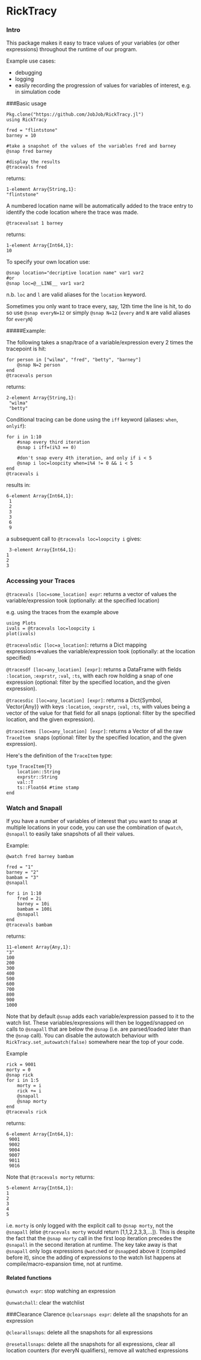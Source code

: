 # RickTracy
### Intro
This package makes it easy to trace values of your variables (or other expressions) throughout the runtime of our program.

Example use cases:
* debugging
* logging
* easily recording the progression of values for variables of interest, e.g. in simulation code

###Basic usage

    Pkg.clone("https://github.com/JobJob/RickTracy.jl")
    using RickTracy

    fred = "flintstone"
    barney = 10

    #take a snapshot of the values of the variables fred and barney
    @snap fred barney

    #display the results
    @tracevals fred

returns:

    1-element Array{String,1}:
    "flintstone"

A numbered location name will be automatically added to the trace entry to identify
the code location where the trace was made.

    @tracevalsat 1 barney

returns:

    1-element Array{Int64,1}:
    10

To specify your own location use:

    @snap location="decriptive location name" var1 var2
    #or
    @snap loc=@__LINE__ var1 var2

n.b. `loc` and `l` are valid aliases for the `location` keyword.

Sometimes you only want to trace every, say, 12th time the line is hit, to do so use `@snap everyN=12` or simply `@snap N=12` (`every` and `N` are valid aliases for  `everyN`)

#####Example:

The following takes a snap/trace of a variable/expression every 2 times
the tracepoint is hit:

    for person in ["wilma", "fred", "betty", "barney"]
        @snap N=2 person
    end
    @tracevals person

returns:

    2-element Array{String,1}:
     "wilma"
     "betty"

Conditional tracing can be done using the `iff` keyword (aliases: `when`, `onlyif`):

    for i in 1:10
        #snap every third iteration
        @snap i iff=(i%3 == 0)
        
        #don't snap every 4th iteration, and only if i < 5
        @snap i loc=loopcity when=i%4 != 0 && i < 5
    end
    @tracevals i

results in:

    6-element Array{Int64,1}:
     1
     2
     3
     3
     6
     9

 a subsequent call to `@tracevals loc=loopcity i` gives:

     3-element Array{Int64,1}:
    1
    2
    3

### Accessing your Traces

`@tracevals [loc=some_location] expr`: returns a vector of values the variable/expression took (optionally: at the specified location)

e.g. using the traces from the example above
```
using Plots
ivals = @tracevals loc=loopcity i
plot(ivals)
```

`@tracevalsdic [loc=a_location]`: returns a Dict mapping expressions=>values the variable/expression took (optionally: at the location specified)

`@tracesdf [loc=any_location] [expr]`: returns a DataFrame with fields `:location`, `:exprstr`, `:val`, `:ts`, with each row holding a snap of one expression (optional: filter by the specified location, and the given expression).

`@tracesdic [loc=any_location] [expr]`: returns a Dict{Symbol, Vector{Any}} with keys `:location`, `:exprstr`, `:val`, `:ts`, with values being a vector of the value for that field for all snaps (optional: filter by the specified location, and the given expression).

`@traceitems [loc=any_location] [expr]`: returns a Vector of all the raw `TraceItem ` snaps (optional: filter by the specified location, and the given expression).

Here's the definition of the `TraceItem` type:

    type TraceItem{T}
        location::String
        exprstr::String
        val::T
        ts::Float64 #time stamp
    end

### Watch and Snapall

 If you have a number of variables of interest that you want to snap at multiple locations in your code, you can use the combination of `@watch`, `@snapall` to easily take snapshots of all their values.

Example:

    @watch fred barney bambam

    fred = "1"
    barney = "2"
    bambam = "3"
    @snapall

    for i in 1:10
        fred = 2i
        barney = 10i
        bambam = 100i
        @snapall
    end
    @tracevals bambam

returns:

    11-element Array{Any,1}:
    "3"
    100
    200
    300
    400
    500
    600
    700
    800
    900
    1000

Note that by default `@snap` adds each variable/expression passed to it to the watch list. These variables/expressions will then be logged/snapped on calls to `@snapall` that are below the `@snap` (i.e. are parsed/loaded later than the `@snap` call). You can disable the autowatch behaviour with
`RickTracy.set_autowatch(false)` somewhere near the top of your code.

Example

    rick = 9001
    morty = 0
    @snap rick
    for i in 1:5
        morty = i
        rick += i
        @snapall
        @snap morty
    end
    @tracevals rick

returns:

    6-element Array{Int64,1}:
     9001
     9002
     9004
     9007
     9011
     9016

Note that `@tracevals morty` returns:

    5-element Array{Int64,1}:
    1
    2
    3
    4
    5

i.e. `morty` is only logged with the explicit call to `@snap morty`, not the `@snapall`  (else `@tracevals morty` would return [1,1,2,2,3,3,...]). This is despite the fact that the `@snap morty` call in the first loop iteration precedes the `@snapall` in the second iteration at runtime. The key take away is that `@snapall` only logs expressions `@watch`ed or `@snap`ped above it (compiled before it), since the adding of expressions to the watch list happens at compile/macro-expansion time, not at runtime.

#### Related functions
`@unwatch expr`: stop watching an expression

`@unwatchall`: clear the watchlist

###Clearance Clarence
`@clearsnaps expr`: delete all the snapshots for an expression

`@clearallsnaps`: delete all the snapshots for all expressions

`@resetallsnaps`: delete all the snapshots for all expressions, clear all location counters (for everyN qualifiers), remove all watched expressions
